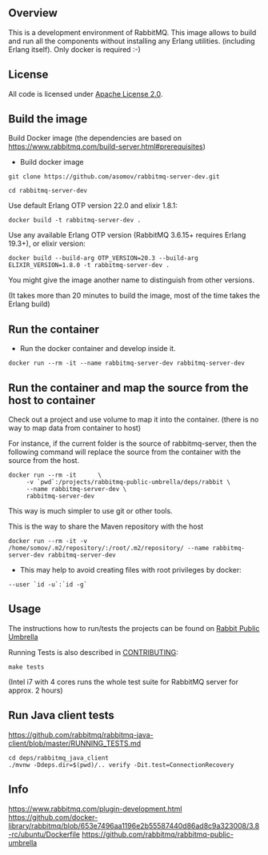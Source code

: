 ## Overview

This is a development environment of RabbitMQ.
This image allows to build and run all the components without installing any Erlang utilities.
(including Erlang itself). Only docker is required :-)

## License

All code is licensed under [Apache License 2.0](http://www.apache.org/licenses/LICENSE-2.0.txt).

## Build the image

Build Docker image (the dependencies are based on https://www.rabbitmq.com/build-server.html#prerequisites)

* Build docker image

```git clone https://github.com/asomov/rabbitmq-server-dev.git```

```cd rabbitmq-server-dev```

Use default Erlang OTP version 22.0 and elixir 1.8.1:

```docker build -t rabbitmq-server-dev .```

Use any available Erlang OTP version (RabbitMQ 3.6.15+ requires Erlang 19.3+), or elixir version:

```docker build --build-arg OTP_VERSION=20.3 --build-arg ELIXIR_VERSION=1.8.0 -t rabbitmq-server-dev .```

You might give the image another name to distinguish from other versions.

(It takes more than 20 minutes to build the image, most of the time takes the Erlang build)


## Run the container

* Run the docker container and develop inside it. 

```docker run --rm -it --name rabbitmq-server-dev rabbitmq-server-dev```


## Run the container and map the source from the host to container

Check out a project and use volume to map it into the container.
(there is no way to map data from container to host)

For instance, if the current folder is the source of rabbitmq-server, then the
following command will replace the source from the container with the source from the host. 

```
docker run --rm -it      \
     -v `pwd`:/projects/rabbitmq-public-umbrella/deps/rabbit \
     --name rabbitmq-server-dev \
     rabbitmq-server-dev
```
This way is much simpler to use git or other tools.

This is the way to share the Maven repository with the host

```docker run --rm -it -v /home/somov/.m2/repository/:/root/.m2/repository/ --name rabbitmq-server-dev rabbitmq-server-dev```

* This may help to avoid creating files with root privileges by docker:

```--user `id -u`:`id -g` ```


## Usage

The instructions how to run/tests the projects can be found on [Rabbit Public Umbrella](https://github.com/rabbitmq/rabbitmq-public-umbrella)

Running Tests is also described in [CONTRIBUTING](https://github.com/rabbitmq/rabbitmq-server/blob/master/CONTRIBUTING.md#running-tests):

```make tests```

(Intel i7 with 4 cores runs the whole test suite for RabbitMQ server for approx. 2 hours)



## Run Java client tests

https://github.com/rabbitmq/rabbitmq-java-client/blob/master/RUNNING_TESTS.md

```
cd deps/rabbitmq_java_client
./mvnw -Ddeps.dir=$(pwd)/.. verify -Dit.test=ConnectionRecovery
```

## Info

https://www.rabbitmq.com/plugin-development.html
https://github.com/docker-library/rabbitmq/blob/653e7496aa1196e2b55587440d86ad8c9a323008/3.8-rc/ubuntu/Dockerfile
https://github.com/rabbitmq/rabbitmq-public-umbrella
